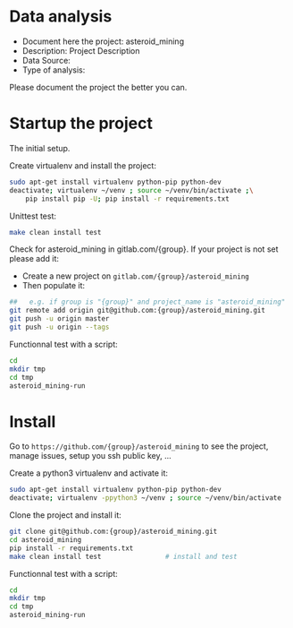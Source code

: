 # Data analysis
- Document here the project: asteroid_mining
- Description: Project Description
- Data Source:
- Type of analysis:

Please document the project the better you can.

# Startup the project

The initial setup.

Create virtualenv and install the project:
```bash
sudo apt-get install virtualenv python-pip python-dev
deactivate; virtualenv ~/venv ; source ~/venv/bin/activate ;\
    pip install pip -U; pip install -r requirements.txt
```

Unittest test:
```bash
make clean install test
```

Check for asteroid_mining in gitlab.com/{group}.
If your project is not set please add it:

- Create a new project on `gitlab.com/{group}/asteroid_mining`
- Then populate it:

```bash
##   e.g. if group is "{group}" and project_name is "asteroid_mining"
git remote add origin git@github.com:{group}/asteroid_mining.git
git push -u origin master
git push -u origin --tags
```

Functionnal test with a script:

```bash
cd
mkdir tmp
cd tmp
asteroid_mining-run
```

# Install

Go to `https://github.com/{group}/asteroid_mining` to see the project, manage issues,
setup you ssh public key, ...

Create a python3 virtualenv and activate it:

```bash
sudo apt-get install virtualenv python-pip python-dev
deactivate; virtualenv -ppython3 ~/venv ; source ~/venv/bin/activate
```

Clone the project and install it:

```bash
git clone git@github.com:{group}/asteroid_mining.git
cd asteroid_mining
pip install -r requirements.txt
make clean install test                # install and test
```
Functionnal test with a script:

```bash
cd
mkdir tmp
cd tmp
asteroid_mining-run
```
